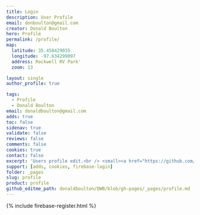 ```yaml
---
title: Login
description: User Profile
email: donboulton@gmail.com
creator: Donald Boulton
hero: Profile
permalink: /profile/
map:
  latitude: 35.458429035
  longitude: -97.634299097
  address: Rockwell RV Park'
  zoom: 13

layout: single
author_profile: true

tags:
  - Profile
  - Donald Boulton
email: donaldboulton@gmail.com
adds: true
toc: false
sidenav: true
validate: false
reviews: false
comments: false
cookies: true
contact: false
excerpt: 'Users profile edit.<br /> <small><a href="https://github.com/donaldboulton/DWB/">Jekyll Gulp Travis CI Build</a></small><br /><br /> {::nomarkdown}<iframe style="display: inline-block;" src="https://ghbtns.com/github-btn.html?user=donaldboulton&repo=DWB&type=star&count=true&size=large" frameborder="0" scrolling="0" width="160px" height="30px"></iframe> <iframe style="display: inline-block;" src="https://ghbtns.com/github-btn.html?user=donaldboulton&repo=DWB&type=fork&count=true&size=large" frameborder="0" scrolling="0" width="158px" height="30px"></iframe>{:/nomarkdown}'
support: [adds, cookies, firebase-login]
folder: _pages
slug: profile
product: profile
github_editme_path: donaldboulton/DWB/blob/gh-pages/_pages/profile.md
---
```


{% include firebase-register.html %}